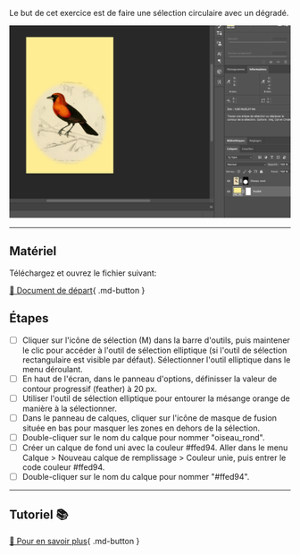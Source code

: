 <style>.md-footer{display:none;}</style>
<style>.md-Headher{display:none;}</style>
Le but de cet exercice est de faire une sélection circulaire avec un dégradé.

![](../assets/image/08_mesange_circulaire.png)

***

## Matériel

Téléchargez et ouvrez le fichier suivant:

[📁 Document de départ](../assets/image/08_mesanges.jpg){ .md-button }   <br>

## Étapes

- [ ] Cliquer sur l'icône de sélection (M) dans la barre d'outils, puis maintener le clic pour accéder à l'outil de sélection elliptique (si l'outil de sélection rectangulaire est visible par défaut). Sélectionner l'outil elliptique dans le menu déroulant.
- [ ] En haut de l'écran, dans le panneau d'options, définisser la valeur de contour progressif (feather) à 20 px.
- [ ] Utiliser l'outil de sélection elliptique pour entourer la mésange orange de manière à la sélectionner.
- [ ] Dans le panneau de calques, cliquer sur l'icône de masque de fusion située en bas pour masquer les zones en dehors de la sélection.
- [ ] Double-cliquer sur le nom du calque pour nommer "oiseau_rond".
- [ ] Créer un calque de fond uni avec la couleur #ffed94. Aller dans le menu Calque > Nouveau calque de remplissage > Couleur unie, puis entrer le code couleur #ffed94.
- [ ] Double-cliquer sur le nom du calque pour nommer "#ffed94".

***

## Tutoriel 📚

[📖 Pour en savoir plus](https://uqam-my.sharepoint.com/:v:/g/personal/lavoie-pilote_francoise_uqam_ca/EfuKV4EK4cVKkANB08qW4NUBpMFNm07GCtUlyj5yuA-Lqg?nav=eyJyZWZlcnJhbEluZm8iOnsicmVmZXJyYWxBcHAiOiJPbmVEcml2ZUZvckJ1c2luZXNzIiwicmVmZXJyYWxBcHBQbGF0Zm9ybSI6IldlYiIsInJlZmVycmFsTW9kZSI6InZpZXciLCJyZWZlcnJhbFZpZXciOiJNeUZpbGVzTGlua0NvcHkifX0&e=ewjeZJ){ .md-button }   <br>
